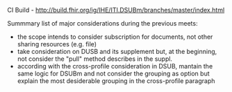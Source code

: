 
CI Build - http://build.fhir.org/ig/IHE/ITI.DSUBm/branches/master/index.html


Summmary list of major considerations during the previous meets:
- the scope intends to consider subscription for documents, not other sharing resources (e.g. file)
- take consideration on DUSB and its supplement but, at the beginning, not consider the "pull" method describes in the suppl.
- according with the cross-profile consideration in DSUB, mantain the same logic for DSUBm and not consider the grouping as option but explain the most desiderable grouping in the cross-profile paragraph
